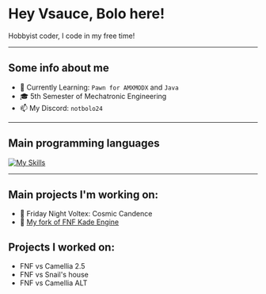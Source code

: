 # Hey Vsauce, Bolo here!

Hobbyist coder, I code in my free time!

---------------------------------------

## Some info about me
- 🌱 Currently Learning: `Pawn for AMXMODX` and `Java`
- 🎓 5th Semester of Mechatronic Engineering
- 📫 My Discord: `notbolo24`
  
---------------------------------------

## Main programming languages
  [![My Skills](https://skillicons.dev/icons?i=haxe)](https://skillicons.dev)
  
---------------------------------------

## Main projects I'm working on:
- 🎵 Friday Night Voltex: Cosmic Candence
- 🌱 [My fork of FNF Kade Engine](https://github.com/BoloVEVO/Kade-Engine-Public)

## Projects I worked on:
- FNF vs Camellia 2.5
- FNF vs Snail's house
- FNF vs Camellia ALT


<!--
**BoloVEVO/BoloVEVO** is a ✨ _special_ ✨ repository because its `README.md` (this file) appears on your GitHub profile.

Here are some ideas to get you started:

- 🔭 I’m currently working on ...
- 🌱 I’m currently learning ...
- 👯 I’m looking to collaborate on ...
- 🤔 I’m looking for help with ...
- 💬 Ask me about ...
- 📫 How to reach me: ...
- 😄 Pronouns: ...
- ⚡ Fun fact: ...
-->
